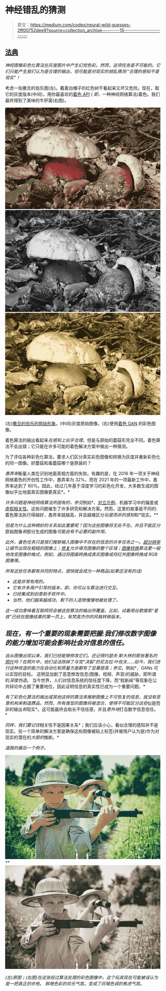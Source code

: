 # 神经错乱的猜测

> 原文：<https://medium.com/codex/neural-wild-guesses-2ff00752dee9?source=collection_archive---------15----------------------->

## [法典](http://medium.com/codex)

*神经图像彩色化算法在灰度图片中产生幻觉色彩。然而，这项任务是不可能的。它们只能产生我们认为是合理的输出，但可能是对现实的胡乱猜测:“合理的感知不是现实”！*

考虑一张撒旦的伯乐图(左)。戴着白帽子的红色树干看起来又坏又危险。现在，取它的灰度版本(中间)，用你最喜欢的[着色 API](https://deepai.org/machine-learning-model/colorizer) ( *即*，一种神经网络算法)着色。我们最终得到了美味的牛肝菌(右图)。

![](img/0f15cf4038c8de271c40f3ad2bd1dff1.png)![](img/4bd3ef0cbc4d9cb7f6cc12e8ce19d95c.png)![](img/d0aec6e3f031fc553f94f1d4a26a25ea.png)

(左)[撒旦的伯乐的原始形象](https://upload.wikimedia.org/wikipedia/commons/0/0d/Satans-R%C3%B6hrling_Boletus_satanas.jpg)。(中间)灰度原始图像。(右)使用[着色 GAN](https://arxiv.org/abs/1603.08511) 的彩色图像。

着色算法的输出看起来*在感知上似乎合理*，但是与原始的蘑菇形完全不同。着色算法不会出错；它只能在许多可能的着色解决方案中做出一种猜测。

为了评估各种彩色化算法，要求人们区分真实彩色图像和转换为灰度并重新彩色化的同一图像。好蘑菇和毒蘑菇哪个是原装的？

*愚弄率*衡量人类在识别地面真相方面的失败。有趣的是，在 2016 年一项关于神经网络着色的开创性工作中，愚弄率为 32%，而在 2021 年的一项最新工作中，愚弄率达到了 60%。因此，经过几年基于深度学习的彩色化开发，大多数生成的图像似乎比地面真实图像更真实*。*

*许多问题是神经网络算法所固有的，参见*例如*、[对立示例](https://arxiv.org/abs/1312.6199)、机器学习中的偏差或[虚假相关性](https://arxiv.org/abs/1902.10178)。这些问题催生了许多研究和解决方案。然而，这里的故事是不同的:着色算法执行得越好，愚弄率就越高，并且越难区分*似是而非的感知*和*现实。**

*但是为什么这种微妙的关系如此重要呢？因为这些图像将无处不在。并且不能区分*原始图像*和*部分生成的图像*可能会有不必要的副作用。*

*此外，着色任务只是我们推断输入图像中不存在的信息的许多任务之一。[超分辨率](https://arxiv.org/abs/1609.04802)让细节出现在粗糙的图像上；[修复](https://arxiv.org/abs/1604.07379)允许填充图像的整个区域；[图像转换](https://arxiv.org/abs/1611.07004)算法更一般地改变图像的格式，*例如*，通过将图画转换成真实图像或将红外图像转换成 RGB 图像等。*

*所有这些任务都有共同的特点，很快就会成为一种商品(如果还没有的话)*

*   *这是非常有用的。*
*   *它有许多用户引导的版本，*即*，你可以与算法进行交互。*
*   *已经集成到创意助手软件中。*
*   *当然，他们越来越成功，剩下的人造物慢慢地被处理了。*

*这一成功意味着互联网将会被这些算法的输出所覆盖。比如，试着用谷歌搜索“星夜”已经在图像结果的第一页上，有梵高杰作的风格转移版本。*

## *现在，有一个重要的现象需要把握:我们修改数字图像的能力增加可能会影响社会对信息的信任。*

*自从图像出现以来，我们已经能够修改它们。还记得约瑟夫·斯大林的那张著名的[照片](https://www.history.com/news/josef-stalin-great-purge-photo-retouching)吗？在照片中，他们设法除掉了与党“决裂”的尼古拉·叶佐夫……如今，我们进行这种改造的能力在自动化和质量方面都有了显著提高；参见*，例如*，GANs 可以实现的目标。
这明显加剧了恶意修改信息(图像、视频、声音)的威胁，即所谓的*深度伪造*。
当今世界，人们对信息系统的信任度下降，而“假新闻”等现象在公共辩论中占据了重要地位，因此证明信息的真实性已成为一个重要问题。*

*有了彩色化算法的输出或其他这样的算法来推断图像上不可恢复的信息，就没有恶意机构来制造赝品。然而，所有类型的图像将被混合，使得不可能区分这些*似是而非的输出*和*现实*。这可能最终会助长不信任感，并且*意外地*打击数字信息信任。*

*同样，我们要记住*相关性不是因果关系*；我们应该小心，看似合理的感知并不是现实。另一个简单的解决方案是确保这些图像被贴上标签(并被用户认为是)作为对现实的潜在的*大胆的*推断。*

*道路的最后一个例子。*

*![](img/19e429bd6a7f995f316e80065fd1fac5.png)**![](img/bc4d028377b8bf148c19bc2c188b2393.png)*

*(左)原图；(右图)在这张经过算法处理的彩色图像中，这个玩具现在可能被误认为是一把真正的步枪。
鲜艳色彩的欢乐气氛，变成了灰暗色调的焦虑气氛。*